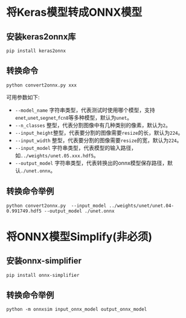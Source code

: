 # 将Keras模型转成ONNX模型

## 安装keras2onnx库
```
pip install keras2onnx
```

## 转换命令
```
python convert2onnx.py xxx
```

可用参数如下:

- `--model_name` 字符串类型，代表测试时使用哪个模型，支持`enet`,`unet`,`segnet`,`fcn8`等多种模型，默认为`unet`。
- `--n_classes` 整型，代表分割图像中有几种类别的像素，默认为`2`。
- `--input_height`整型，代表要分割的图像需要`resize`的长，默认为`224`。
- `--input_width` 整型，代表要分割的图像需要`resize`的宽，默认为`224`。
- `--input_model` 字符串类型，代表模型的输入路径，如`../weights/unet.05.xxx.hdf5`。
- `--output_model` 字符串类型，代表转换出的onnx模型保存路径，默认`./unet.onnx`。

## 转换命令举例

```
python convert2onnx.py  --input_model ../weights/unet/unet.04-0.991749.hdf5 --output_model ./unet.onnx
```


# 将ONNX模型Simplify(非必须)

## 安装onnx-simplifier

```
pip install onnx-simplifier
```

## 转换命令举例

```
python -m onnxsim input_onnx_model output_onnx_model
```